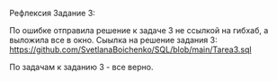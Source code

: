 
Рефлексия Задание 3:

По ошибке отправила решение к задаче 3 не ссылкой на гибхаб, а выложила все в окно.
Сыылка на решение задания 3:
https://github.com/SvetlanaBoichenko/SQL/blob/main/Tarea3.sql

По задачам к заданию 3 - все верно.


